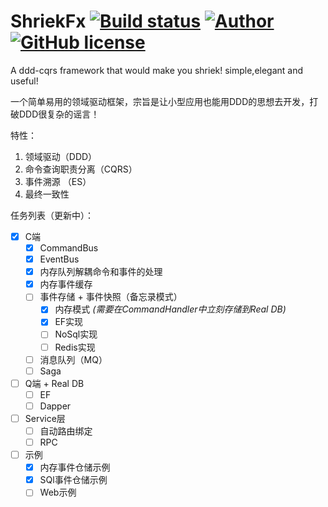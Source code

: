 # ShriekFx [![Build status](https://ci.appveyor.com/api/projects/status/mcwi2kqe0daija6c?svg=true)](https://ci.appveyor.com/project/ElderJames/shriekfx) [![Author](https://img.shields.io/badge/author-ElderJames-brightgreen.svg?style=flat-square)](https://yangshunjie.com) [![GitHub license](https://img.shields.io/badge/license-MIT-brightgreen.svg?style=flat-square)](https://github.com/ElderJames/ShriekFx/blob/master/LICENSE)  

A ddd-cqrs framework that would make you shriek! simple,elegant and useful!

一个简单易用的领域驱动框架，宗旨是让小型应用也能用DDD的思想去开发，打破DDD很复杂的谣言！

特性：

1. 领域驱动（DDD）
2. 命令查询职责分离（CQRS）
3. 事件溯源 （ES）
4. 最终一致性

任务列表（更新中）：

- [x] C端
  - [x] CommandBus
  - [x] EventBus
  - [x] 内存队列解耦命令和事件的处理
  - [x] 内存事件缓存
  - [ ] 事件存储 + 事件快照（备忘录模式）
    - [x] 内存模式 *(需要在CommandHandler中立刻存储到Real DB)*
    - [x] EF实现
    - [ ] NoSql实现
    - [ ] Redis实现
  - [ ] 消息队列（MQ）
  - [ ] Saga
- [ ] Q端 + Real DB 
    - [ ] EF
    - [ ] Dapper
- [ ] Service层
    - [ ] 自动路由绑定
    - [ ] RPC
- [ ] 示例
  - [x] 内存事件仓储示例
  - [x] SQl事件仓储示例
  - [ ] Web示例
